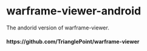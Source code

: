 # warframe-viewer-android
The andorid version of warframe-viewer.

<h4>https://github.com/TrianglePoint/warframe-viewer</h4>
